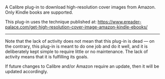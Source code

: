 A Calibre plug-in to download high-resolution cover images from Amazon.
Only Kindle books are supported.

This plug-in uses the technique published at:
https://www.ereader-palace.com/get-high-resolution-cover-image-amazon-kindle-ebooks/

---

Note that the lack of activity does not mean that this plug-in is dead — on the contrary, this plug-in is meant to do one job and do it well, and it is deliberately kept simple to require little or no maintenance. The lack of activity means that it is fulfilling its goals.

If future changes to Calibre and/or Amazon require an update, then it will be updated accordingly.
